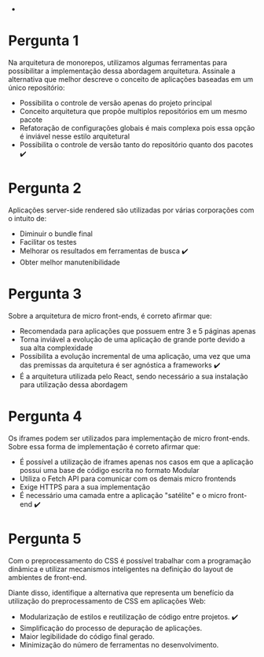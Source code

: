 - 
# Pergunta 1
Na arquitetura de monorepos, utilizamos algumas ferramentas para possibilitar a implementação dessa abordagem arquitetura. Assinale a alternativa que melhor descreve o conceito de aplicações baseadas em um único repositório:

- Possibilita o controle de versão apenas do projeto principal 
- Conceito arquitetura que propõe multiplos repositórios em um mesmo pacote
- Refatoração de configurações globais é mais complexa pois essa opção é inviável nesse estilo arquitetural 
- Possibilita o controle de versão tanto do repositório quanto dos pacotes  :heavy_check_mark:

# Pergunta 2
Aplicações server-side rendered são utilizadas por várias corporações com o intuito de:

- Diminuir o bundle final
- Facilitar os testes
- Melhorar os resultados em ferramentas de busca :heavy_check_mark:
- Obter melhor manutenibilidade

# Pergunta 3
Sobre a arquitetura de micro front-ends, é correto afirmar que:

- Recomendada para aplicações que possuem entre 3 e 5 páginas apenas
- Torna inviável a evolução de uma aplicação de grande porte devido a sua alta complexidade
- Possibilita a evolução incremental de uma aplicação, uma vez que uma das premissas da arquitetura é ser agnóstica a frameworks :heavy_check_mark:
- É a arquitetura utilizada pelo React, sendo necessário a sua instalação para utilização dessa abordagem

# Pergunta 4
Os iframes podem ser utilizados para implementação de micro front-ends. Sobre essa forma de implementação é correto afirmar que:

- É possível a utilização de iframes apenas nos casos em que a aplicação possui uma base de código escrita no formato Modular
- Utiliza o Fetch API para comunicar com os demais micro frontends
- Exige HTTPS para a sua implementação
- É necessário uma camada entre a aplicação "satélite" e o micro front-end :heavy_check_mark:

# Pergunta 5
Com o preprocessamento do CSS é possível trabalhar com a programação dinâmica e utilizar mecanismos inteligentes na definição do layout de ambientes de front-end. 

Diante disso, identifique a alternativa que representa um benefício da utilização do preprocessamento de CSS em aplicações Web:

- Modularização de estilos e reutilização de código entre projetos.  :heavy_check_mark:
- Simplificação do processo de depuração de aplicações.
- Maior legibilidade do código final gerado.
- Minimização do número de ferramentas no desenvolvimento.

